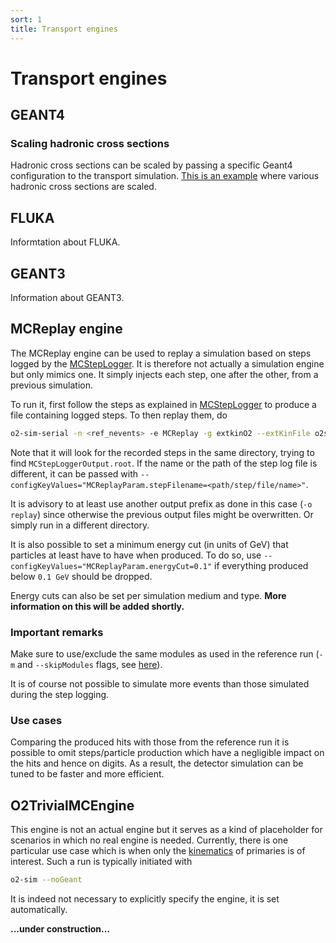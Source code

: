 ```yaml
---
sort: 1
title: Transport engines
---
```


# Transport engines

## GEANT4

### Scaling hadronic cross sections

Hadronic cross sections can be scaled by passing a specific Geant4 configuration to the transport simulation.
[This is an example](https://github.com/AliceO2Group/O2DPG/blob/eb3591632fe75ba65ff68353984839c22826a89c/MC/config/PWGLF/xsection/g4config_had_x2.in#L66-L72) where various hadronic cross sections are scaled.

## FLUKA

Informtation about FLUKA.

## GEANT3

Information about GEANT3.

## MCReplay engine

The MCReplay engine can be used to replay a simulation based on steps logged by the [MCStepLogger](../mcsteplogger/). It is therefore not actually a simulation engine but only mimics one. It simply injects each step, one after the other, from a previous simulation.

To run it, first follow the steps as explained in [MCStepLogger](../mcsteplogger/) to produce a file containing logged steps. To then replay them, do
```bash
o2-sim-serial -n <ref_nevents> -e MCReplay -g extkinO2 --extKinFile o2sim_Kine.root -o replay
```
Note that it will look for the recorded steps in the same directory, trying to find `MCStepLoggerOutput.root`. If the name or the path of the step log file is different, it can be passed with `--configKeyValues="MCReplayParam.stepFilename=<path/step/file/name>"`.

It is advisory to at least use another output prefix as done in this case (`-o replay`) since otherwise the previous output files might be overwritten. Or simply run in a different directory.

It is also possible to set a minimum energy cut (in units of GeV) that particles at least have to have when produced. To do so, use `--configKeyValues="MCReplayParam.energyCut=0.1"` if everything produced below `0.1 GeV` should be dropped.

Energy cuts can also be set per simulation medium and type. **More information on this will be added shortly.**

### Important remarks

Make sure to use/exclude the same modules as used in the reference run (`-m` and `--skipModules` flags, see [here](README.md/#simulation-geometry-modules-and-detectors)).

It is of course not possible to simulate more events than those simulated during the step logging.

### Use cases

Comparing the produced hits with those from the reference run it is possible to omit steps/particle production which have a negligible impact on the hits and hence on digits. As a result, the detector simulation can be tuned to be faster and more efficient.

## O2TrivialMCEngine

This engine is not an actual engine but it serves as a kind of placeholder for scenarios in which no real engine is needed. Currently, there is one particular use case which is when only the [kinematics](mckine.md) of primaries is of interest. Such a run is typically initiated with
```bash
o2-sim --noGeant
```
It is indeed not necessary to explicitly specify the engine, it is set automatically.

**...under construction...**
